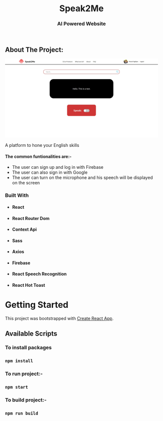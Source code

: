 <!-- PROJECT LOGO -->
<p align="center">

  <h1 align="center">Speak2Me</h1>

  <h3 align="center">
   AI Powered Website
  </h3>
 <br />

</p>

<!-- ABOUT THE PROJECT -->

## About The Project:

![Home page](https://github.com/muradtaghiyev05/speak2me/blob/main/speak2me.jpg "Speak2Me")

A platform to hone your English skills

#### The common funtionalities are:-

- The user can sign up and log in with Firebase
- The user can also sign in with Google
- The user can turn on the microphone and his speech will be displayed on the screen

### Built With

- #### React
- #### React Router Dom
- #### Context Api
- #### Sass
- #### Axios
- #### Firebase
- #### React Speech Recognition
- #### React Hot Toast


<!-- GETTING STARTED -->

# Getting Started

This project was bootstrapped with [Create React App](https://github.com/facebook/create-react-app).

## Available Scripts

### To install packages

### `npm install`

### To run project:-

### `npm start`

### To build project:-

### `npm run build`
